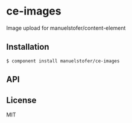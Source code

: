 
# ce-images

  Image upload for manuelstofer/content-element

## Installation

    $ component install manuelstofer/ce-images

## API

   

## License

  MIT
